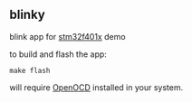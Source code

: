 blinky
---

blink app for [stm32f401x](https://github.com/fudanchii/stm32f401x) demo

to build and flash the app:

```
make flash
```

will require [OpenOCD](http://openocd.org/) installed in your system.
